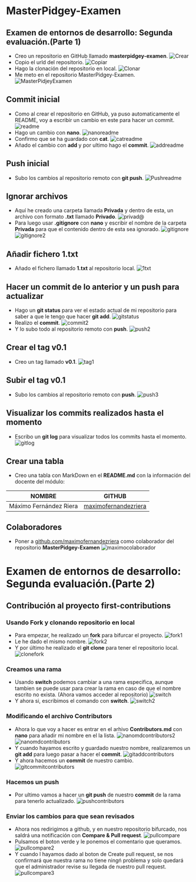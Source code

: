 # MasterPidgey-Examen
## Examen de entornos de desarrollo: Segunda evaluación.(Parte 1)
- Creo un repositorio en GitHub llamado **masterpidgey-examen**.
![Crear](img/Captura%20desde%202023-03-10%2008-22-27.png)
- Copio el urld del repositorio.
![Copiar](img/Captura%20desde%202023-03-10%2008-23-42.png)
- Hago la clonación del repositorio en local.
![Clonar](img/Captura%20desde%202023-03-10%2008-24-53.png)
- Me meto en el repositorio MasterPidgey-Examen.
![MasterPidjeyExamen](img/Captura%20desde%202023-03-10%2008-26-48.png)
## Commit inicial

- Como al crear el repositorio en GitHub, ya puso automaticamente el README, voy a escribir un cambio en este para hacer un commit.
![readme](img/Captura%20desde%202023-03-10%2008-27-25.png)
- Hago un cambio con **nano**.
![nanoreadme](img/Captura%20desde%202023-03-10%2008-29-06.png)
- Confirmo que se ha guardado con **cat**.
![catreadme](img/Captura%20desde%202023-03-10%2008-30-02.png)
- Añado el cambio con **add** y por ultimo hago el **commit**.
![addreadme](img/Captura%20desde%202023-03-10%2008-32-06.png)

## Push inicial

- Subo los cambios al repositorio remoto con **git push**.
![Pushreadme](img/Captura%20desde%202023-03-10%2008-37-21.png)

## Ignorar archivos

- Aquí he creado una carpeta llamada **Privada** y dentro de esta, un archivo con formato **.txt** llamado **Privado**.
![privad@](img/Captura%20desde%202023-03-10%2008-39-28.png)
- Para luego usar **.gitignore** con **nano** y escribir el nombre de la carpeta **Privada** para que el contenido dentro de esta sea ignorado.
![gitignore](img/Captura%20desde%202023-03-10%2008-46-08.png)
![gitignore2](img/Captura%20desde%202023-03-10%2008-45-44.png)
## Añadir fichero 1.txt

- Añado el fichero llamado **1.txt** al repositorio local.
![1txt](img/Captura%20desde%202023-03-10%2008-46-55.png)

## Hacer un commit de lo anterior y un push para actualizar

- Hago un **git status** para ver el estado actual de mi repositorio 
para saber a que le tengo que hacer **git add**.
![gitstatus](img/Captura%20desde%202023-03-10%2008-51-48.png)
- Realizo el **commit**.
![commit2](img/Captura%20desde%202023-03-10%2008-54-28.png)
- Y lo subo todo al repositorio remoto con **push**.
![push2](img/Captura%20desde%202023-03-10%2008-55-43.png)

## Crear el tag v0.1

- Creo un tag llamado **v0.1**.
![tag1](img/Captura%20desde%202023-03-10%2008-58-16.png)

## Subir el tag v0.1

- Subo los cambios al repositorio remoto con **push**.
![push3](img/Captura%20desde%202023-03-10%2009-01-08.png)

## Visualizar los commits realizados hasta el momento

- Escribo un **git log** para visualizar todos los commits hasta el momento.
![gitlog](img/Captura%20desde%202023-03-10%2009-57-14.png)

## Crear una tabla

- Creo una tabla con MarkDown en el **README.md**
con la información del docente del módulo:

|        NOMBRE          |                     GITHUB                        |
|------------------------|---------------------------------------------------|
| Máximo Fernández Riera | [maximofernandezriera](https://github.com/maximofernandezriera)|

## Colaboradores

- Poner a [github.com/maximofernandezriera](http://github.com/maximofernandezriera)
como colaborador del repositorio **MasterPidgey-Examen**
![maximocolaborador](img/Captura%20desde%202023-03-10%2010-06-30.png)

# Examen de entornos de desarrollo: Segunda evaluación.(Parte 2)

## Contribución al proyecto first-contributions

### Usando Fork y clonando repositorio en local
- Para empezar, he realizado un **fork** para bifurcar el proyecto.
![fork1](img/Captura%20desde%202023-03-10%2010-16-34.png)
- Le he dado el mismo nombre.
![fork2](img/Captura%20desde%202023-03-10%2010-19-01.png)
- Y por último he realizado el **git clone** para tener el repositorio local.
![clonefork](img/Captura%20desde%202023-03-10%2010-26-43.png)
### Creamos una rama
- Usando **switch** podemos cambiar a una rama especifica, aunque tambien se puede usar para crear la rama en caso de que el nombre escrito no exista. (Ahora vamos acceder al repositorio)
![switch](img/Captura%20desde%202023-03-10%2010-27-05.png)
- Y ahora si, escribimos el comando con **switch**.
![switch2](img/Captura%20desde%202023-03-10%2010-28-20.png)
### Modificando el archivo Contributors
- Ahora lo que voy a hacer es entrar en el arhivo **Contributors.md** con **nano** para añadir mi nombre en el la lista.
![nanomdcontributors2](img/Captura%20desde%202023-03-10%2010-31-50.png)
![nanomdcontributors](img/Captura%20desde%202023-03-10%2010-31-29.png)
- Y cuando hayamos escrito y guardado nuestro nombre, realizaremos un **git add** para luego pasar a hacer el **commit**.
![gitaddcontributors](img/Captura%20desde%202023-03-10%2010-32-54.png)
- Y ahora hacemos un **commit** de nuestro cambio.
![gitcommitcontributors](img/Captura%20desde%202023-03-10%2010-33-50.png)
### Hacemos un push
- Por ultimo vamos a hacer un **git push** de nuestro **commit** de la rama para tenerlo actualizado.
![pushcontributors](img/Captura%20desde%202023-03-10%2010-34-40.png)
### Enviar los cambios para que sean revisados
- Ahora nos redirigimos a github, y en nuestro repositorio bifurcado, nos saldrá una notificación con **Compare & Pull request**.
![pullcompare](img/Captura%20desde%202023-03-10%2010-35-36.png)
- Pulsamos el boton verde y le ponemos el comentario que queramos.
![pullcompare2](img/Captura%20desde%202023-03-10%2010-36-13.png)
- Y cuando l hayamos dado al boton de Create pull request, se nos confirmará que nuestra rama no tiene ningń problema y solo quedará que el administrador revise su llegada de nuestro pull request.
![pullcompare3](img/Captura%20desde%202023-03-10%2010-36-30.png)
